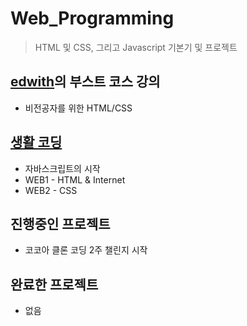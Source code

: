 # Web_Programming
> HTML 및 CSS, 그리고 Javascript 기본기 및 프로젝트<br>

## [edwith](https://www.edwith.org/)의 부스트 코스 강의<br>
- 비전공자를 위한 HTML/CSS

## [생활 코딩](https://opentutorials.org/course/3083)
- 자바스크립트의 시작 
- WEB1 - HTML & Internet
- WEB2 - CSS

## 진행중인 프로젝트
- 코코아 클론 코딩 2주 챌린지 시작 

## 완료한 프로젝트
- 없음

